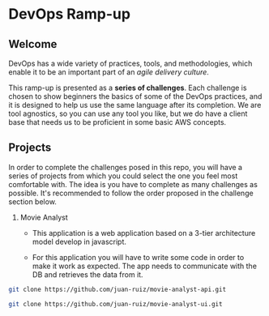 # DevOps Ramp-up

## Welcome

DevOps has a wide variety of practices, tools, and methodologies, which enable it to be an important part of an _agile delivery culture_.

This ramp-up is presented as a **series of challenges**. Each challenge is chosen to show beginners the basics of some of the DevOps practices, and it is designed to help us use the same language after its completion. We are tool agnostics, so you can use any tool you like, but we do have a client base that needs us to be proficient in some basic AWS concepts.

## Projects

In order to complete the challenges posed in this repo, you will have a series of projects from which you could select the one you feel most comfortable with. The idea is you have to complete as many challenges as possible. It's recommended to follow the order proposed in the challenge section below.

1. Movie Analyst
  
    * This application is a web application based on a 3-tier architecture model develop in javascript.

    * For this application you will have to write some code in order to make it work as expected. The app needs to communicate with the DB and retrieves the data from it.

``` bash
git clone https://github.com/juan-ruiz/movie-analyst-api.git
```

``` bash
git clone https://github.com/juan-ruiz/movie-analyst-ui.git
```

